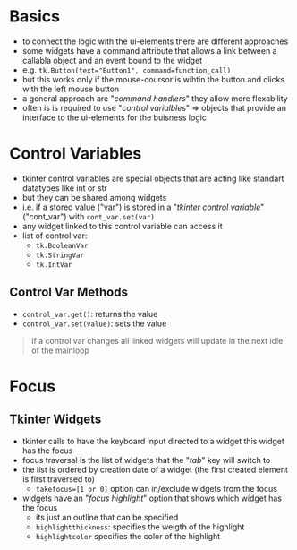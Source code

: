 # Basics
- to connect the logic with the ui-elements there are different approaches
- some widgets have a command attribute that allows a link between a callabla object and an event bound to the widget
- e.g. `tk.Button(text="Button1", command=function_call)`
- but this works only if the mouse-coursor is wihtin the button and clicks with the left mouse button
- a general approach are "*command handlers*" they allow more flexability
- often is is required to use "*control varialbles*" => objects that provide an interface to the ui-elements for the buisness logic

# Control Variables
- tkinter control variables are special objects that are acting like standart datatypes like int or str
- but they can be shared among widgets
- i.e. if a stored value ("var") is stored in a "*tkinter control variable*" ("cont_var") with `cont_var.set(var)`
- any widget linked to this control variable can access it
- list of control var:
    - `tk.BooleanVar`
    - `tk.StringVar`
    - `tk.IntVar`

## Control Var Methods
- `control_var.get()`: returns the value
- `control_var.set(value)`: sets the value
> if a control var changes all linked widgets will update in the next idle of the mainloop

# Focus
## Tkinter Widgets
- tkinter calls to have the keyboard input directed to a widget this widget has the focus
- focus traversal is the list of widgets that the "*tab*" key will switch to
- the list is ordered by creation date of a widget (the first created element is first traversed to)
    - `takefocus=[1 or 0]` option can in/exclude widgets from the focus
- widgets have an "*focus highlight*" option that shows which widget has the focus
    - its just an outline that can be specified
    - `highlightthickness`: specifies the weigth of the highlight
    - `highlightcolor` specifies the color of the highlight
